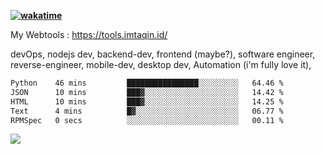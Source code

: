 **[![wakatime](https://wakatime.com/badge/user/87646243-158a-4241-a3cb-668e1fa2dbb8.svg)](https://wakatime.com/@87646243-158a-4241-a3cb-668e1fa2dbb8?style=plastic)**


My Webtools : https://tools.imtaqin.id/


devOps, nodejs dev, backend-dev, frontend (maybe?), software engineer, reverse-engineer, mobile-dev, desktop dev, Automation (i'm fully love it), 

<!--START_SECTION:waka-->

```txt
Python    46 mins         ████████████████░░░░░░░░░   64.46 %
JSON      10 mins         ███▓░░░░░░░░░░░░░░░░░░░░░   14.42 %
HTML      10 mins         ███▓░░░░░░░░░░░░░░░░░░░░░   14.25 %
Text      4 mins          █▓░░░░░░░░░░░░░░░░░░░░░░░   06.77 %
RPMSpec   0 secs          ░░░░░░░░░░░░░░░░░░░░░░░░░   00.11 %
```

<!--END_SECTION:waka-->

<img src="https://github-readme-activity-graph-fjqz177.vercel.app/graph?username=fdciabdul&theme=github-dark"/>
